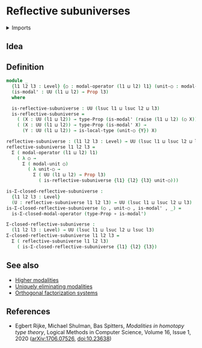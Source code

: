 # Reflective subuniverses

<details><summary>Imports</summary>
```agda
module orthogonal-factorization-systems.reflective-subuniverses where
open import foundation.cartesian-product-types
open import foundation.dependent-pair-types
open import foundation.equivalences
open import foundation.functions
open import foundation.propositions
open import foundation.raising-universe-levels
open import foundation.universe-levels
open import orthogonal-factorization-systems.local-types
open import orthogonal-factorization-systems.modal-operators
```
</details>

## Idea

## Definition

```agda
module _
  {l1 l2 l3 : Level} {○ : modal-operator (l1 ⊔ l2) l1} (unit-○ : modal-unit ○)
  (is-modal' : UU (l1 ⊔ l2) → Prop l3)
  where

  is-reflective-subuniverse : UU (lsuc l1 ⊔ lsuc l2 ⊔ l3)
  is-reflective-subuniverse =
    ( (X : UU (l1 ⊔ l2)) → type-Prop (is-modal' (raise (l1 ⊔ l2) (○ X)))) ×
    ( (X : UU (l1 ⊔ l2)) → type-Prop (is-modal' X) →
      (Y : UU (l1 ⊔ l2)) → is-local-type (unit-○ {Y}) X)

reflective-subuniverse : (l1 l2 l3 : Level) → UU (lsuc l1 ⊔ lsuc l2 ⊔ lsuc l3)
reflective-subuniverse l1 l2 l3 =
  Σ ( modal-operator (l1 ⊔ l2) l1)
    ( λ ○ →
      Σ ( modal-unit ○)
        ( λ unit-○ →
          Σ ( UU (l1 ⊔ l2) → Prop l3)
            ( is-reflective-subuniverse {l1} {l2} {l3} unit-○)))

is-Σ-closed-reflective-subuniverse :
  {l1 l2 l3 : Level}
  (U : reflective-subuniverse l1 l2 l3) → UU (lsuc l1 ⊔ lsuc l2 ⊔ l3)
is-Σ-closed-reflective-subuniverse (○ , unit-○ , is-modal' , _) =
  is-Σ-closed-modal-operator (type-Prop ∘ is-modal')

Σ-closed-reflective-subuniverse :
  (l1 l2 l3 : Level) → UU (lsuc l1 ⊔ lsuc l2 ⊔ lsuc l3)
Σ-closed-reflective-subuniverse l1 l2 l3 =
  Σ ( reflective-subuniverse l1 l2 l3)
    ( is-Σ-closed-reflective-subuniverse {l1} {l2} {l3})
```

## See also

- [Higher modalities](orthogonal-factorization-systems.higher-modalities.md)
- [Uniquely eliminating modalities](orthogonal-factorization-systems.uniquely-eliminating-modalities.md)
- [Orthogonal factorization systems](orthogonal-factorization-systems.orthogonal-factorization-systems.md)

## References

- Egbert Rijke, Michael Shulman, Bas Spitters, _Modalities in homotopy type theory_, Logical Methods in Computer Science, Volume 16, Issue 1, 2020 ([arXiv:1706.07526](https://arxiv.org/abs/1706.07526), [doi:10.23638](https://doi.org/10.23638/LMCS-16%281%3A2%292020))
